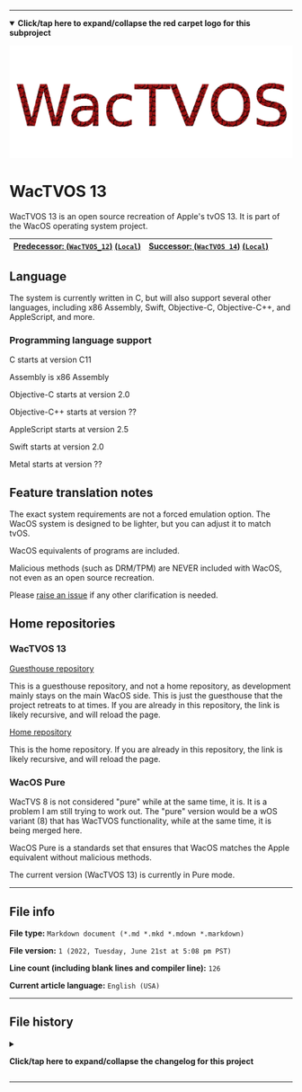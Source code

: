 
***

<details open><summary><b lang="en">Click/tap here to expand/collapse the red carpet logo for this subproject</b></summary>

![/WacTVOS_RedCarpet_HighCompression.png](/WacTVOS_RedCarpet_HighCompression.png)

</details>

<!-- <details><summary><b lang="en">Click/tap here to expand/collapse the metal logo for this subproject</b></summary>

![WacTVOS_Metal_HighCompression.png](/WacTVOS_Metal_HighCompression.png) 

</details>

<details><summary><b lang="en">Click/tap here to expand/collapse the boring logo for this subproject</b></summary>
*
![WacTVOS_Plain_HighCompression.png](/WacTVOS_Plain_HighCompression.png)

</details> !-->

<!--
| ![SadMac_Tiny64px_HighCompression.png](SadMac_Tiny64px_HighCompression.png) Note: AppleTalk equivalent support was dropped in Wac OS X 10.6 |
|-----------------------------------------------------------------------------------------------|
!-->

# WacTVOS 13

WacTVOS 13 is an open source recreation of Apple's tvOS 13. It is part of the WacOS operating system project. 

| [**Predecessor:** (`WacTVOS_12`)](https://github.com/seanpm2001/WacTVOS_12/) [(`Local`)](/WacTVOS/12/) | [**Successor:** (`WacTVOS 14`)](https://github.com/seanpm2001/WacTVOS_14/) [(`Local`)](/WacTVOS/14/) |
|---|---|

## Language

The system is currently written in C, but will also support several other languages, including x86 Assembly, Swift, Objective-C, Objective-C++, and AppleScript, and more.

### Programming language support

C starts at version C11

Assembly is x86 Assembly

Objective-C starts at version 2.0

Objective-C++ starts at version ??

AppleScript starts at version 2.5

Swift starts at version 2.0

Metal starts at version ??

## Feature translation notes

The exact system requirements are not a forced emulation option. The WacOS system is designed to be lighter, but you can adjust it to match tvOS.

WacOS equivalents of programs are included.

Malicious methods (such as DRM/TPM) are NEVER included with WacOS, not even as an open source recreation.

Please [raise an issue](https://github.com/seanpm2001/WacOS/issues/) if any other clarification is needed.

## Home repositories

### WacTVOS 13

[Guesthouse repository](https://github.com/seanpm2001/WacTVOS_13/)

This is a guesthouse repository, and not a home repository, as development mainly stays on the main WacOS side. This is just the guesthouse that the project retreats to at times. If you are already in this repository, the link is likely recursive, and will reload the page.

[Home repository](https://github.com/seanpm2001/WacOS/tree/WacOS-dev/WacTVOS/13/)

This is the home repository. If you are already in this repository, the link is likely recursive, and will reload the page.

### WacOS Pure

WacTVS 8 is not considered "pure" while at the same time, it is. It is a problem I am still trying to work out. The "pure" version would be a wOS variant (8) that has WacTVOS functionality, while at the same time, it is being merged here.

WacOS Pure is a standards set that ensures that WacOS matches the Apple equivalent without malicious methods.

The current version (WacTVOS 13) is currently in Pure mode.

***

## File info

**File type:** `Markdown document (*.md *.mkd *.mdown *.markdown)`

**File version:** `1 (2022, Tuesday, June 21st at 5:08 pm PST)`

**Line count (including blank lines and compiler line):** `126`

**Current article language:** `English (USA)`

***

## File history

<details><summary><p lang="en"><b>Click/tap here to expand/collapse the changelog for this project</b></p></summary>

<details><summary><p lang="en"><b>Version 1 (2022, Tuesday, June 21st at 5:08 pm PST)</b></p></summary>

**This version was made by:** [`@seanpm2001`](https://github.com/seanpm2001/)

> Changes:

- [x] Started the file
- [x] Added the WacTVOS table
- [x] Added the `about` section
- [x] Added the `languages` section
- [x] Added the `programming language support` section
- [x] Added the `feature translation notes` section
- [x] Added the `home repositories` section
- - [x] Added the WacTVOS 13 home repository section
- [x] Added the `WacOS Pure` section
- [x] Added the file info section
- [x] Added the file history section
- [ ] No other changes in version 1

</details>

</details>

***
